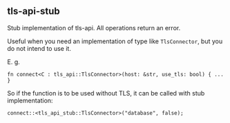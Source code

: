 ## tls-api-stub

Stub implementation of tls-api. All operations return an error.

Useful when you need an implementation of type like `TlsConnector`,
but you do not intend to use it.

E. g.

```
fn connect<C : tls_api::TlsConnector>(host: &str, use_tls: bool) { ... }
```

So if the function is to be used without TLS, it can be called with stub implementation:

```
connect::<tls_api_stub::TlsConnector>("database", false);
```

